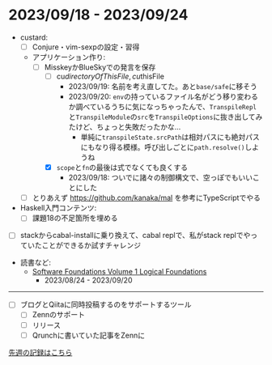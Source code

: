 # 2023/09/18 - 2023/09/24

- custard:
    - [ ] Conjure・vim-sexpの設定・習得
    - アプリケーション作り:
        - [ ] MisskeyかBlueSkyでの発言を保存
            - [ ] cu$directoryOfThisFile, cu$thisFile
                - 2023/09/19: 名前を考え直してた。あと`base/safe`に移そう
                - 2023/09/20: `env`の持っているファイル名がどう移り変わるか調べているうちに気になっちゃったんで、`TranspileRepl`と`TranspileModule`の`src`を`TranspileOptions`に抜き出してみたけど、ちょっと失敗だったかな...
                    - 単純に`transpileState.srcPath`は相対パスにも絶対パスにもなり得る模様。呼び出しごとに`path.resolve()`しようね
            - [x] `scope`と`fn`の最後は式でなくても良くする
                - 2023/09/18: ついでに諸々の制御構文で、空っぽでもいいことにした
    - [ ] とりあえず <https://github.com/kanaka/mal> を参考にTypeScriptでやる
- Haskell入門コンテンツ:
    - [ ] 課題18の不足箇所を埋める
- [ ] stackからcabal-installに乗り換えて、cabal replで、私がstack replでやっていたことができるか試すチャレンジ
- 読書など:
    - [Software Foundations Volume 1 Logical Foundations](https://softwarefoundations.cis.upenn.edu/lf-current/index.html)
        - 2023/08/24 - 2023/09/20

------

- [ ] ブログとQiitaに同時投稿するのをサポートするツール
    - [ ] Zennのサポート
    - [ ] リリース
    - [ ] Qrunchに書いていた記事をZennに

[先週の記録はこちら](https://github.com/igrep/daily-commits/blob/50907c05c46594ac3f801d46ea452a533ae96fa8/yesterday.md)
